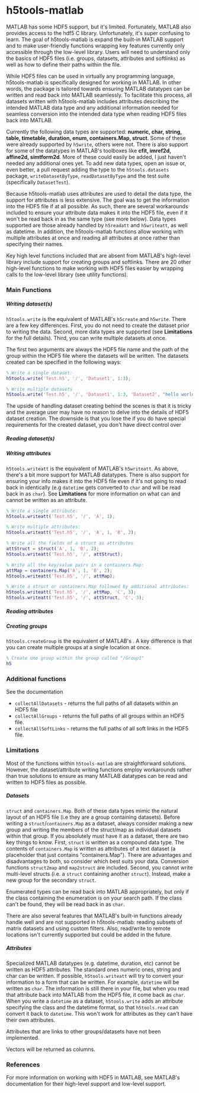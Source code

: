 # h5tools-matlab

MATLAB has some HDF5 support, but it's limited. Fortunately, MATLAB also provides access to the hdf5 C library. Unfortunately, it's super confusing to learn. The goal of h5tools-matlab is expand the built-in MATLAB support and to make user-friendly functions wrapping key features currently only accessible through the low-level library. Users will need to understand only the basics of HDF5 files (i.e. groups, datasets, attributes and softlinks) as well as how to define their paths within the file.  

While HDF5 files can be used in virtually any programming language, h5tools-matlab is specifically designed for working in MATLAB. In other words, the package is tailored towards ensuring MATLAB datatypes can be written and read back into MATLAB seamlessly. To facilitate this process, all datasets written with h5tools-matlab includes attributes describing the intended MATLAB data type and any additional information needed for seamless conversion into the intended data type when reading HDF5 files back into MATLAB. 

Currently the following data types are supported: **numeric, char, string, table, timetable, duration, enum, containers.Map, struct**. Some of these were already supported by ```h5write```, others were not. There is also support for some of the datatypes in MATLAB's toolboxes like **cfit, imref2d, affine2d, simtform2d**. More of these could easily be added, I just haven't needed any additional ones yet. To add new data types, open an issue or, even better, a pull request adding the type to the ```h5tools.datasets``` package, ```writeDatasetByType```, ```readDatasetByType``` and the test suite (specifically ```DatasetTest```). 

Because h5tools-matlab uses attributes are used to detail the data type, the support for attributes is less extensive. The goal was to get the information into the HDF5 file if at all possible. As such, there are several workarounds included to ensure your attribute data makes it into the HDF5 file, even if it won't be read back in as the same type (see more below). Data types supported are those already handled by ```h5readatt``` and ```h5writeatt```, as well as datetime. In addition, the h5tools-matlab functions allow working with multiple attributes at once and reading all attributes at once rather than specifying their names.  

Key high level functions included that are absent from MATLAB's high-level library include support for creating groups and softlinks. There are 20 other high-level functions to make working with HDF5 files easier by wrapping calls to the low-level library (see utility functions).

### Main Functions
##### Writing dataset(s) 
```h5tools.write``` is the equivalent of MATLAB's ```h5create``` and ```h5write```. There are a few key differences. First, you do not need to create the dataset prior to writing the data. Second, more data types are supported (see **Limitations** for the full details). Third, you can write multiple datasets at once. 

The first two arguments are always the HDF5 file name and the path of the group within the HDF5 file where the datasets will be written. The datasets created can be specified in the following ways:


```matlab
% Write a single dataset:
h5tools.write('Test.h5', '/', 'Dataset1', 1:3);

% Write multiple datasets
h5tools.write('Test.h5', '/', 'Dataset1', 1:3, 'Dataset2', "hello world");
```

The upside of handling dataset creating behind the scenes is that it is tricky and the average user may have no reason to delve into the details of HDF5 dataset creation. The downside is that you lose the  if you do have special requirements for the created dataset, you don't have direct control over 

##### Reading dataset(s) 

##### Writing attributes
```h5tools.writeatt``` is the equivalent of MATLAB's ```h5writeatt```. As above, there's a bit more support for MATLAB datatypes. There is also support for ensuring your info makes it into the HDF5 file even if it's not going to read back in identically (e.g ```datetime``` gets converted to ```char``` and will be read back in as ```char```). See **Limitations** for more information on what can and cannot be written as an attribute. 


```matlab
% Write a single attribute:
h5tools.writeatt('Test.h5', '/', 'A', 1);

% Write multiple attributes:
h5tools.writeatt('Test.h5', '/', 'A', 1, 'B', 2);

% Write all the fields of a struct as attributes
attStruct = struct('A', 1, 'B', 2);
h5tools.writeatt('Test.h5', '/', attStruct);

% Write all the key/value pairs in a containers.Map:
attMap = containers.Map('A', 1, 'B', 2);
h5tools.writeatt('Test.h5', '/', attMap);

% Write a struct or containers.Map followed by additional attributes:
h5tools.writeatt('Test.h5', '/', attMap, 'C', 3);
h5tools.writeatt('Test.h5', '/', attStruct, 'C', 3);
```

##### Reading attributes


##### Creating groups
```h5tools.createGroup``` is the equivalent of MATLAB's . A key difference is that you can create multiple groups at a single location at once.
```matlab
% Create one group within the group called "/Group1"
h5
```

### Additional functions
See the documentation
- ```collectAllDatasets``` - returns the full paths of all datasets within an HDF5 file
- ```collectAllGroups``` - returns the full paths of all groups within an HDF5 file.
- ```collectAllSoftLinks``` - returns the full paths of all soft links in the HDF5 file.

### Limitations
Most of the functions within ```h5tools-matlab``` are straightforward solutions. However, the dataset/attribute writing functions employ workarounds rather than true solutions to ensure as many MATLAB datatypes can be read and written to HDF5 files as possible.

##### Datasets
```struct``` and ```containers.Map```. Both of these data types mimic the natural layout of an HDF5 file (i.e they are a group containing datasets). Before writing a ```struct```/```containers.Map``` as a dataset, always consider making a new group and writing the members of the struct/map as individual datasets within that group. If you absolutely must have it as a dataset, there are two key things to know. 
First, ```struct``` is written as a compound data type. The contents of ```containers.Map``` is written as attributes of a text dataset (a placeholder that just contains "containers.Map"). There are advantages and disadvantages to both, so consider which best suits your data. Conversion functions ```struct2map``` and ```map2struct``` are included. Second, you cannot write multi-level structs (i.e. a ```struct``` containing another ```struct```). Instead, make a new group for the secondary ```struct```.

Enumerated types can be read back into MATLAB appropriately, but only if the class containing the enumeration is on your search path. If the class can't be found, they will be read back in as ```char```. 

There are also several features that MATLAB's built-in functions already handle well and are not supported in h5tools-matlab: reading subsets of matrix datasets and using custom filters. Also, read/write to remote locations isn't currently supported but could be added in the future. 

##### Attributes
Specialized MATLAB datatypes (e.g. datetime, duration, etc) cannot be written as HDF5 attributes. The standard ones numeric ones, string and char can be written. If possible, ```h5tools.writeatt``` will try to convert your information to a form that can be written. For example, ```datetime``` will be written as ```char```. The information is still there in your file, but when you read that attribute back into MATLAB from the HDF5 file, it come back as ```char```. When you write a ```datetime``` as a dataset, ```h5tools.write``` adds an attribute specifying the class and the datetime format, so that ```h5tools.read``` can convert it back to ```datetime```. This won't work for attributes as they can't have their own attributes. 

Attributes that are links to other groups/datasets have not been implemented. 

Vectors will be returned as columns.



### References
For more information on working with HDF5 in MATLAB, see MATLAB's documentation for their high-level support and low-level support.

